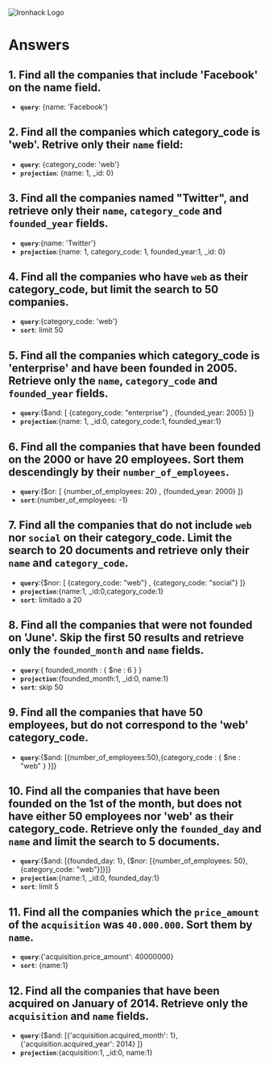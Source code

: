 ![Ironhack Logo](https://i.imgur.com/1QgrNNw.png)

# Answers

## 1. Find all the companies that include 'Facebook' on the **name** field.

 - **`query`**: {name: 'Facebook'}
 
 ## 2. Find all the companies which **category_code** is 'web'. Retrive only their `name` field:

 - **`query`**: {category_code: 'web'}
 - **`projection`**: {name: 1, _id: 0}

## 3. Find all the companies named "Twitter", and retrieve only their `name`, `category_code` and `founded_year` fields.
  - **`query`**:{name: 'Twitter'}
  - **`projection`**:{name: 1, category_code: 1, founded_year:1, _id: 0}


## 4. Find all the companies who have `web` as their **category_code**, but limit the search to 50 companies.
  - **`query`**:{category_code: 'web'}
  - **`sort`**: limit 50

## 5. Find all the companies which **category_code** is 'enterprise' and have been founded in 2005. Retrieve only the `name`, `category_code` and `founded_year` fields.
  - **`query`**:{$and: [ {category_code: "enterprise"} , {founded_year: 2005} ]}
  - **`projection`**:{name: 1, _id:0, category_code:1, founded_year:1}

## 6. Find all the companies that have been **founded** on the 2000 or have 20 **employees**. Sort them descendingly by their `number_of_employees`.
  - **`query`**:{$or: [ {number_of_employees: 20} , {founded_year: 2000} ]}
  - **`sort`**:{number_of_employees: -1}

## 7. Find all the companies that do not include `web` nor `social` on their **category_code**. Limit the search to 20 documents and retrieve only their `name` and `category_code`.
  - **`query`**:{$nor: [ {category_code: "web"} , {category_code: "social"} ]}
  - **`projection`**:{name:1,  _id:0,category_code:1}
  - **`sort`**: limitado a 20

## 8. Find all the companies that were not **founded** on 'June'. Skip the first 50 results and retrieve only the `founded_month` and `name` fields.
- **`query`**:{ founded_month : { $ne : 6 } }
- **`projection`**:{founded_month:1, _id:0, name:1}
- **`sort`**:  skip 50


## 9. Find all the companies that have 50 employees, but do not correspond to the 'web' **category_code**. 
- **`query`**:{$and: [{number_of_employees:50},{category_code : { $ne : "web" } }]}


## 10. Find all the companies that have been founded on the 1st of the month, but does not have either 50 employees nor 'web' as their **category_code**. Retrieve only the `founded_day` and `name` and limit the search to 5 documents.
- **`query`**:{$and: [{founded_day: 1}, {$nor: [{number_of_employees: 50}, {category_code: "web"}]}]}
- **`projection`**:{name:1, _id:0, founded_day:1}
- **`sort`**: limit 5

## 11. Find all the companies which the `price_amount` of the `acquisition` was **`40.000.000`**. Sort them by `name`.
- **`query`**:{'acquisition.price_amount': 40000000}
- **`sort`**: {name:1}

## 12. Find all the companies that have been acquired on January of 2014. Retrieve only the `acquisition` and `name` fields.
- **`query`**:{$and: [{'acquisition.acquired_month': 1},{'acquisition.acquired_year': 2014} ]}
- **`projection`**:{acquisition:1, _id:0, name:1}
